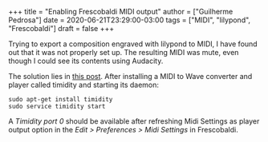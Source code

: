 +++
title = "Enabling Frescobaldi MIDI output"
author = ["Guilherme Pedrosa"]
date = 2020-06-21T23:29:00-03:00
tags = ["MIDI", "lilypond", "Frescobaldi"]
draft = false
+++

Trying to export a composition engraved with lilypond to MIDI, I have found out that it was not properly set up. The resulting MIDI was mute, even though I could see its contents using Audacity.

The solution lies in [this post](https://askubuntu.com/questions/463575/frescobaldi-midi-player-seems-to-be-working-fine-but-doesnt-produce-any-sound). After installing a MIDI to Wave converter and player called timidity and starting its daemon:

```shell
sudo apt-get install timidity
sudo service timidity start
```

A _Timidity port 0_ should be available after refreshing Midi Settings as player output option in the _Edit > Preferences > Midi Settings_ in Frescobaldi.